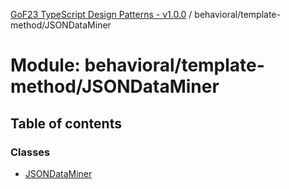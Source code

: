 [GoF23 TypeScript Design Patterns - v1.0.0](../README.md) / behavioral/template-method/JSONDataMiner

# Module: behavioral/template-method/JSONDataMiner

## Table of contents

### Classes

- [JSONDataMiner](../classes/behavioral_template_method_JSONDataMiner.JSONDataMiner.md)
